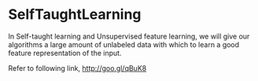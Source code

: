 SelfTaughtLearning
==================

In Self-taught learning and Unsupervised feature learning, we will give our algorithms a large amount of unlabeled data with which to learn a good feature representation of the input.

Refer to following link, 
http://goo.gl/qBuK8
